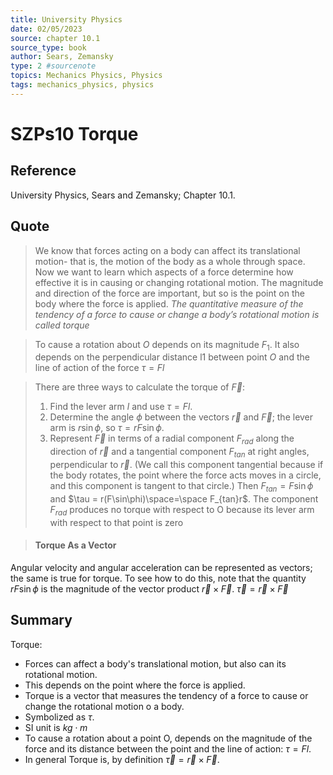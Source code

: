```yaml
---
title: University Physics
date: 02/05/2023
source: chapter 10.1
source_type: book 
author: Sears, Zemansky
type: 2 #sourcenote
topics: Mechanics Physics, Physics
tags: mechanics_physics, physics
---
```

# SZPs10 Torque

## **Reference**
University Physics, Sears and Zemansky; Chapter 10.1.

## **Quote**
> We know that forces acting on a body can affect its translational motion- that is, the motion of the body as a whole through space. Now we want to learn which aspects of a force determine how effective it is in causing or changing rotational motion. The magnitude and direction of the force are important, but so is the point on the body where the force is applied. 
*The quantitative measure of the tendency of a force to cause or change a body’s rotational motion is called torque*

> To cause a rotation about $O$ depends on its magnitude $F_1$. It also depends on the perpendicular distance l1 between point $O$ and the line of action of the force 
$\tau = Fl$

> There are three ways to calculate the torque of *$\vec{F}$*:
> 1. Find the lever arm $l$ and use $\tau = Fl$.
> 2. Determine the angle $\phi$ between the vectors $\vec{r}$ and $\vec{F}$; the lever arm is $r\sin\phi$, so $\tau = rF\sin\phi$.
> 3. Represent $\vec{F}$ in terms of a radial component $F_{rad}$ along the direction of $\vec{r}$ and a tangential component $F_{tan}$ at right angles, perpendicular to $\vec{r}$. (We call this component tangential because if the body rotates, the point where the force acts moves in a circle, and this component is tangent to that circle.) Then $F_{tan} = F \sin\phi$ and $\tau = r(F\sin\phi)\space=\space F_{tan}r$. The component $F_{rad}$ produces no torque with respect to O because its lever arm with  respect to that point is zero

> #### Torque As a Vector
Angular velocity and angular acceleration can be represented as vectors; the same is true for torque. To see how to do this, note that the quantity $rF\sin\phi$ is the magnitude of the vector product $\vec{r}\times\vec{F}$.
$\vec{\tau}=\vec{r}\times\vec{F}$


## **Summary**
Torque:
- Forces can affect a body's translational motion, but also can its rotational motion.
- This depends on the point where the force is applied.
- Torque is a vector that measures the tendency of a force to cause or change the rotational motion o a body.
- Symbolized as $\tau$.
- SI unit is $kg\cdot m$
- To cause a rotation about a point O, depends on the magnitude of the force and its distance between the point and the line of action: $\tau = Fl$.
- In general Torque is, by definition $\vec{\tau} = \vec{r}\times\vec{F}$.